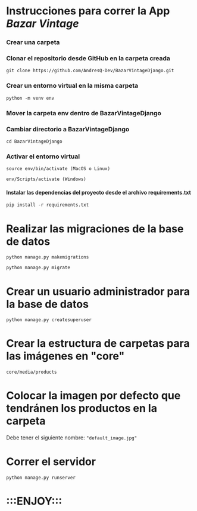 # Instrucciones para correr la App *Bazar Vintage*

### Crear una carpeta

### Clonar el repositorio desde GitHub en la carpeta creada
```git clone https://github.com/AndresQ-Dev/BazarVintageDjango.git```

### Crear un entorno virtual en la misma carpeta
```python -m venv env```

### Mover la carpeta env dentro de BazarVintageDjango

### Cambiar directorio a BazarVintageDjango
```cd BazarVintageDjango```

### Activar el entorno virtual
```source env/bin/activate (MacOS o Linux)```

```env/Scripts/activate (Windows)```

#### Instalar las dependencias del proyecto desde el archivo requirements.txt
```pip install -r requirements.txt```

# Realizar las migraciones de la base de datos
```python manage.py makemigrations```

```python manage.py migrate```

# Crear un usuario administrador para la base de datos
```python manage.py createsuperuser```

# Crear la estructura de carpetas para las imágenes en "core"
```core/media/products```

# Colocar la imagen por defecto que tendránen los productos en la carpeta <products>
Debe tener el siguiente nombre: 
```"default_image.jpg"```

# Correr el servidor
```python manage.py runserver```

# :::ENJOY:::
